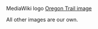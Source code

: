 MediaWiki logo
[Oregon Trail image](http://mentalfloss.com/article/28968/where-are-they-now-diseases-killed-you-oregon-trail)

All other images are our own.
